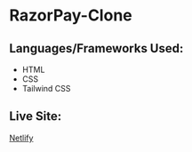 # RazorPay-Clone

## Languages/Frameworks Used:
- HTML
- CSS
- Tailwind CSS

## Live Site:
[Netlify](https://razorpay-clone-pre.netlify.app/)
